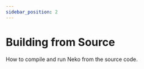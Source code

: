 ```yaml
---
sidebar_position: 2
---
```


# Building from Source

How to compile and run Neko from the source code.
